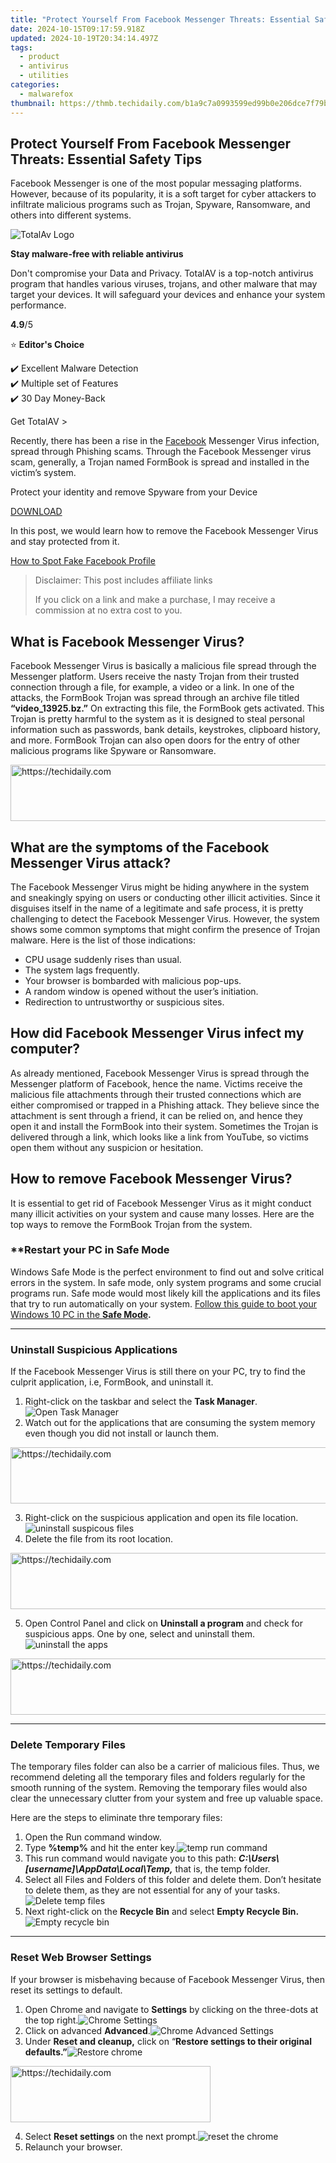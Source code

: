 ```yaml
---
title: "Protect Yourself From Facebook Messenger Threats: Essential Safety Tips"
date: 2024-10-15T09:17:59.918Z
updated: 2024-10-19T20:34:14.497Z
tags:
  - product
  - antivirus
  - utilities
categories:
  - malwarefox
thumbnail: https://thmb.techidaily.com/b1a9c7a0993599ed99b0e206dce7f79b24d1d48116a23a6228f84489d96e11c6.jpg
---
```


## Protect Yourself From Facebook Messenger Threats: Essential Safety Tips

Facebook Messenger is one of the most popular messaging platforms. However, because of its popularity, it is a soft target for cyber attackers to infiltrate malicious programs such as Trojan, Spyware, Ransomware, and others into different systems.

![TotalAv Logo](https://www.malwarefox.com/wp-content/uploads/2024/02/totalav-svg.webp "totalav-svg")

**Stay malware-free with reliable antivirus**

Don't compromise your Data and Privacy. TotalAV is a top-notch antivirus program that handles various viruses, trojans, and other malware that may target your devices. It will safeguard your devices and enhance your system performance.

**4.9**/5

⭐ **Editor's Choice**

✔️ Excellent Malware Detection  
✔️ Multiple set of Features  
✔️ 30 Day Money-Back

[](https://tools.techidaily.com/malwarefox/products/) Get TotalAV > 

Recently, there has been a rise in the [Facebook](https://tools.techidaily.com/malwarefox/products/) Messenger Virus infection, spread through Phishing scams. Through the Facebook Messenger virus scam, generally, a Trojan named FormBook is spread and installed in the victim’s system.

Protect your identity and remove Spyware from your Device

[DOWNLOAD](https://tools.techidaily.com/malwarefox/products/) 

In this post, we would learn how to remove the Facebook Messenger Virus and stay protected from it.

[How to Spot Fake Facebook Profile](https://tools.techidaily.com/malwarefox/products/)

>  Disclaimer: This post includes affiliate links
>
>  If you click on a link and make a purchase, I may receive a commission at no extra cost to you.
>

## What is Facebook Messenger Virus?

Facebook Messenger Virus is basically a malicious file spread through the Messenger platform. Users receive the nasty Trojan from their trusted connection through a file, for example, a video or a link. In one of the attacks, the FormBook Trojan was spread through an archive file titled **“video\_13925.bz.”** On extracting this file, the FormBook gets activated. This Trojan is pretty harmful to the system as it is designed to steal personal information such as passwords, bank details, keystrokes, clipboard history, and more. FormBook Trojan can also open doors for the entry of other malicious programs like Spyware or Ransomware.

<!-- affiliate ads begin -->
<a href="https://appsumo.8odi.net/c/5597632/2043603/7443" target="_top" id="2043603">
  <img src="//a.impactradius-go.com/display-ad/7443-2043603" border="0" alt="https://techidaily.com" width="728" height="90"/>
</a>
<img height="0" width="0" src="https://appsumo.8odi.net/i/5597632/2043603/7443" style="position:absolute;visibility:hidden;" border="0" />
<!-- affiliate ads end -->

## What are the symptoms of the Facebook Messenger Virus attack?

The Facebook Messenger Virus might be hiding anywhere in the system and sneakingly spying on users or conducting other illicit activities. Since it disguises itself in the name of a legitimate and safe process, it is pretty challenging to detect the Facebook Messenger Virus. However, the system shows some common symptoms that might confirm the presence of Trojan malware. Here is the list of those indications:

* CPU usage suddenly rises than usual.
* The system lags frequently.
* Your browser is bombarded with malicious pop-ups.
* A random window is opened without the user’s initiation.
* Redirection to untrustworthy or suspicious sites.

## How did Facebook Messenger Virus infect my computer?

As already mentioned, Facebook Messenger Virus is spread through the Messenger platform of Facebook, hence the name. Victims receive the malicious file attachments through their trusted connections which are either compromised or trapped in a Phishing attack. They believe since the attachment is sent through a friend, it can be relied on, and hence they open it and install the FormBook into their system. Sometimes the Trojan is delivered through a link, which looks like a link from YouTube, so victims open them without any suspicion or hesitation.

## How to remove Facebook Messenger Virus?

It is essential to get rid of Facebook Messenger Virus as it might conduct many illicit activities on your system and cause many losses. Here are the top ways to remove the FormBook Trojan from the system.

### ****Restart your PC in Safe Mode**

Windows Safe Mode is the perfect environment to find out and solve critical errors in the system. In safe mode, only system programs and some crucial programs run. Safe mode would most likely kill the applications and its files that try to run automatically on your system. [Follow this guide to boot your Windows 10 PC in the **Safe Mode**](https://www.windowschimp.com/how-to-boot-windows-10-into-safe-mode/)**.**

---

### **Uninstall Suspicious Applications**

If the Facebook Messenger Virus is still there on your PC, try to find the culprit application, i.e, FormBook, and uninstall it. 

1. Right-click on the taskbar and select the **Task Manager**.  
![Open Task Manager](https://www.malwarefox.com/wp-content/uploads/2020/05/Open-Task-Manger.png)
2. Watch out for the applications that are consuming the system memory even though you did not install or launch them.

<!-- affiliate ads begin -->
<a href="https://unicoeye.pxf.io/c/5597632/2148773/18498" target="_top" id="2148773">
  <img src="//a.impactradius-go.com/display-ad/18498-2148773" border="0" alt="https://techidaily.com" width="728" height="90"/>
</a>
<img height="0" width="0" src="https://unicoeye.pxf.io/i/5597632/2148773/18498" style="position:absolute;visibility:hidden;" border="0" />
<!-- affiliate ads end -->

3. Right-click on the suspicious application and open its file location.  
![uninstall suspicous files](https://www.malwarefox.com/wp-content/uploads/2020/07/uninstall-suspicous-files.png)
4. Delete the file from its root location.

<!-- affiliate ads begin -->
<a href="https://ephamedtechinc.pxf.io/c/5597632/2130530/26400" target="_top" id="2130530">
  <img src="//a.impactradius-go.com/display-ad/26400-2130530" border="0" alt="https://techidaily.com" width="728" height="90"/>
</a>
<img height="0" width="0" src="https://ephamedtechinc.pxf.io/i/5597632/2130530/26400" style="position:absolute;visibility:hidden;" border="0" />
<!-- affiliate ads end -->

5. Open Control Panel and click on **Uninstall a program** and check for suspicious apps. One by one, select and uninstall them.![uninstall the apps](https://www.malwarefox.com/wp-content/uploads/2020/07/uninstall-the-apps.png)

<!-- affiliate ads begin -->
<a href="https://ephamedtechinc.pxf.io/c/5597632/2136613/26400" target="_top" id="2136613">
  <img src="//a.impactradius-go.com/display-ad/26400-2136613" border="0" alt="https://techidaily.com" width="728" height="90"/>
</a>
<img height="0" width="0" src="https://ephamedtechinc.pxf.io/i/5597632/2136613/26400" style="position:absolute;visibility:hidden;" border="0" />
<!-- affiliate ads end -->

---

### **Delete Temporary Files**

The temporary files folder can also be a carrier of malicious files. Thus, we recommend deleting all the temporary files and folders regularly for the smooth running of the system. Removing the temporary files would also clear the unnecessary clutter from your system and free up valuable space.

Here are the steps to eliminate thre temporary files:

1. Open the Run command window.
2. Type **%temp%** and hit the enter key.![temp run command](https://www.malwarefox.com/wp-content/uploads/2020/07/temp-run-command.png)
3. This run command would navigate you to this path: **_C:\\Users\\\[username\]\\AppData\\Local\\Temp,_** that is, the temp folder.
4. Select all Files and Folders of this folder and delete them. Don’t hesitate to delete them, as they are not essential for any of your tasks. ![Delete temp files](https://www.malwarefox.com/wp-content/uploads/2020/07/Delete-temp-files.png)
5. Next right-click on the **Recycle Bin** and select **Empty Recycle Bin.**![Empty recycle bin](https://www.malwarefox.com/wp-content/uploads/2020/07/Empty-recycle-bin.jpg)

---

### **Reset Web Browser Settings**

If your browser is misbehaving because of Facebook Messenger Virus, then reset its settings to default.

1. Open Chrome and navigate to **Settings** by clicking on the three-dots at the top right.![Chrome Settings](https://www.malwarefox.com/wp-content/uploads/2020/03/Chrome-Malware-Scanner-1.png)
2. Click on advanced **Advanced**.![Chrome Advanced Settings](https://www.malwarefox.com/wp-content/uploads/2020/05/Chrome-Malware-Scanner-2.png)
3. Under **Reset and cleanup,** click on “**Restore settings to their original defaults.”**![Restore chrome](https://www.malwarefox.com/wp-content/uploads/2020/07/Restore-chrome.png)

<!-- affiliate ads begin -->
<a href="https://wigfever.sjv.io/c/5597632/2014850/22899" target="_top" id="2014850">
  <img src="//a.impactradius-go.com/display-ad/22899-2014850" border="0" alt="https://techidaily.com" width="320" height="90"/>
</a>
<img height="0" width="0" src="https://wigfever.sjv.io/i/5597632/2014850/22899" style="position:absolute;visibility:hidden;" border="0" />
<!-- affiliate ads end -->

4. Select **Reset settings** on the next prompt.![reset the chrome](https://www.malwarefox.com/wp-content/uploads/2020/07/reset-the-chrome.png)
5. Relaunch your browser.

<!-- affiliate ads begin -->
<span id="2135471">
					<video width="864" height="1536" style="cursor:pointer"
           poster="//a.impactradius-go.com/display-clicktoplayimage/2135471.png"
           onclick="if(!this.playClicked){this.play();this.setAttribute('controls',true);this.playClicked=true;}">
	   <source src="//a.impactradius-go.com/display-ad/18498-2135471">
	   <img src="//a.impactradius-go.com/display-clicktoplayimage/2135471.png" style="border: none; height: 100%; width: 100%; object-fit: contain">
	</video>
	<div style="width:540px;text-align:center"><a href="javascript:window.open(decodeURIComponent('https%3A%2F%2Funicoeye.pxf.io%2Fc%2F5597632%2F2135471%2F18498'), '_blank');void(0);">Click here</a></div>
</span>
<img height="0" width="0" src="https://imp.pxf.io/i/5597632/2135471/18498" style="position:absolute;visibility:hidden;" border="0" />
<!-- affiliate ads end -->

---

### **Install an Antimalware and Perform a Scan**

Manually removing malware can be a tedious task, and it takes a lot of time and effort on our part. Sometimes, it may get irritated for you if you are not much into the technology. There is no need to worry; you can get a robust antimalware like MalwareFox that will scan for malware and remove it.

MalwareFox is a reliable security software that promises to protect your system and helps to handle malware and viruses. MalwareFox will scans, detect, and remove Malware and offers real-time protection. It also protects your PC from most dangerous malware such as Ransomware, Zero-Day Attack protection, Grayware, Keyloggers, etc.

1. [Download Malwarefox and install it](https://tools.techidaily.com/malwarefox/products/).
2. Perform a full system scan to get rid of every malware that is troubling your system.![MalwareFox Antimalware](https://www.malwarefox.com/wp-content/uploads/2020/02/malwarefox.png)

<!-- affiliate ads begin -->
<a href="https://unicoeye.pxf.io/c/5597632/2148772/18498" target="_top" id="2148772">
  <img src="//a.impactradius-go.com/display-ad/18498-2148772" border="0" alt="https://techidaily.com" width="728" height="90"/>
</a>
<img height="0" width="0" src="https://unicoeye.pxf.io/i/5597632/2148772/18498" style="position:absolute;visibility:hidden;" border="0" />
<!-- affiliate ads end -->

---

## How to Avoid Such Threats in The Future?

In the modern world, as things are getting more and more online, you have to be always mindful to protect your system from [malware](https://tools.techidaily.com/malwarefox/products/) programs like Facebook Messenger Virus.

Here are some tips for maintaining your system:

1. Never download unknown attachments or click on the suspicious link sent on Facebook Messenger even by your trusted connections.
2. Keep installed an allrounder antimalware program and regularly update it.
3. Do not go for the suspicious freeware downloads. Freeware programs are one of the primary malware carriers.
4. Always stick yourself to secure websites because malware usually chooses unprotected sites to initiate the attack.
5. Try to avoid opening an email attachment from an unknown source.
6. Do not fall into the trap of intriguing banner ads and pop-ups. Just clicking on them can infect your browser with a [browser virus](https://tools.techidaily.com/malwarefox/products/).

**Can I be hacked by opening a Facebook message?** 

If you download any malicious attachment or click on any suspicious links sent through Facebook Messenger then your system can be infected with a hacking tool or spyware and your [FB account can be hacked](https://tools.techidaily.com/malwarefox/products/).

**How do I get rid of a Facebook virus?** 

The best way to get rid of a Facebook virus is by installing a robust security application like MalwareFox on your device. Other options include uninstalling the suspicious applications, deleting temporary files, and more listed in this post.

## 2 thoughts on “Facebook Messenger Virus: How to Stay Safe”

1. ![](https://secure.gravatar.com/avatar/9f5931c247643e9688c235261f4fa803?s=50&d=mm&r=g)  
Mark  

<!-- affiliate ads begin -->
<a href="https://aligracehair.sjv.io/c/5597632/1972679/19272" target="_top" id="1972679">
  <img src="//a.impactradius-go.com/display-ad/19272-1972679" border="0" alt="https://techidaily.com" width="300" height="90"/>
</a>
<img height="0" width="0" src="https://aligracehair.sjv.io/i/5597632/1972679/19272" style="position:absolute;visibility:hidden;" border="0" />
<!-- affiliate ads end -->

[December 21, 2021 at 11:22 pm](https://tools.techidaily.com/malwarefox/products/)  
Thank you, well written, excellent article on viruses and malware.  
Question, how much of this info, I suspect all, applies to Android and windows smartphones and tablets?  
[Reply](https://tools.techidaily.com/malwarefox/products/)  
   * ![](https://secure.gravatar.com/avatar/c1822cf9eed216861df1fd0ef83ef912?s=50&d=mm&r=g)  
   Peter Baltazar  
   [December 23, 2021 at 11:40 am](https://tools.techidaily.com/malwarefox/products/)  
   Hello Mark  
   Thanks for your appreciation.  
   To answer your question, I would say that there are some reports that Facebook Messenger has infected Android devices. You will get almost the same symptoms mentioned in this post. However, removing the malware from Android requires a totally different approach.  
   So, for that follow this post: <https://www.malwarefox.com/remove-android-malware/>  
   [Reply](https://tools.techidaily.com/malwarefox/products/)

### Leave a Comment [Cancel reply](https://tools.techidaily.com/malwarefox/products/)

Comment

Name Email 

Save my name, email, and website in this browser for the next time I comment.

Δ

<ins class="adsbygoogle"
     style="display:block"
     data-ad-format="autorelaxed"
     data-ad-client="ca-pub-7571918770474297"
     data-ad-slot="1223367746"></ins>

<ins class="adsbygoogle"
     style="display:block"
     data-ad-client="ca-pub-7571918770474297"
     data-ad-slot="8358498916"
     data-ad-format="auto"
     data-full-width-responsive="true"></ins>

<span class="atpl-alsoreadstyle">Also read:</span>
<div><ul>
<li><a href="https://some-approaches.techidaily.com/new-the-compre-habits-of-top-reddit-posters-explained/"><u>[New] The Compre Habits of Top Reddit Posters Explained</u></a></li>
<li><a href="https://facebook-record-videos.techidaily.com/updated-enhance-viewing-experience-best-youtube-converters-to-avi-for-2024/"><u>[Updated] Enhance Viewing Experience Best YouTube Converters to AVI for 2024</u></a></li>
<li><a href="https://fox-friendly.techidaily.com/updated-from-novice-to-expert-film-cameras-you-can-trust/"><u>[Updated] From Novice to Expert Film Cameras You Can Trust</u></a></li>
<li><a href="https://fox-blue.techidaily.com/updated-from-shaky-to-steady-selecting-an-ideal-camera-gimbals-for-uavs-for-2024/"><u>[Updated] From Shaky to Steady Selecting an Ideal Camera Gimbals for UAVs for 2024</u></a></li>
<li><a href="https://facebook-record-videos.techidaily.com/updated-in-2024-customize-your-youtube-view-adjust-speed-settings/"><u>[Updated] In 2024, Customize Your YouTube View Adjust Speed Settings</u></a></li>
<li><a href="https://instagram-video-recordings.techidaily.com/updated-in-2024-instagram-sounds-ownership-policy/"><u>[Updated] In 2024, Instagram Sounds Ownership Policy</u></a></li>
<li><a href="https://win-workspace.techidaily.com/usbdvd/"><u>「USB/DVDでのシステムリカバリーディスク作成手順ガイド」</u></a></li>
<li><a href="https://twitter-videos.techidaily.com/2024-approved-engaging-with-your-audience-through-twitter-promos/"><u>2024 Approved Engaging With Your Audience Through Twitter Promos</u></a></li>
<li><a href="https://win-workspace.techidaily.com/1728489808987-windows-11/"><u>如何在Windows 11上建立復原點的簡易指南（以視覺化與命令行方式）</u></a></li>
<li><a href="https://win-workspace.techidaily.com/1728495497530-windows-server/"><u>効果的な戦略：Windows Serverのバックアップエラー修正法</u></a></li>
<li><a href="https://tech-haven.techidaily.com/can-users-trust-the-safety-of-chatgpts-operations/"><u>Can Users Trust the Safety of ChatGPT's Operations?</u></a></li>
<li><a href="https://win-blog.techidaily.com/fix-the-continuous-browser-bugs-causing-content-warnings-to-collapse-on-your-desktop/"><u>Fix the Continuous Browser Bugs Causing Content Warnings to Collapse on Your Desktop</u></a></li>
<li><a href="https://win-workspace.techidaily.com/leading-disk-sanitization-tools-for-windows-operating-systems-11-10-8-and-7/"><u>Leading Disk Sanitization Tools for Windows Operating Systems (11, 10, 8, and 7)</u></a></li>
<li><a href="https://win-workspace.techidaily.com/missing-old-yahoo-emails-learn-the-easy-steps-to-recover-them/"><u>Missing Old Yahoo Emails? Learn the Easy Steps to Recover Them!</u></a></li>
<li><a href="https://win-workspace.techidaily.com/navigating-through-windows-11s-picture-this-feature-for-efficient-screen-shot-management/"><u>Navigating Through Windows 11'S Picture This Feature for Efficient Screen Shot Management</u></a></li>
<li><a href="https://techno-recovery.techidaily.com/simple-solution-resolving-your-magic-mouses-tracking-issues/"><u>Simple Solution: Resolving Your Magic Mouse's Tracking Issues</u></a></li>
<li><a href="https://win-workspace.techidaily.com/soluzioni-per-il-problema-unita-non-supportata-sulla-macchina-da-bucato-samsung-magic-guida-completa-ai-7-migliori-passaggi/"><u>Soluzioni per Il Problema Unità Non Supportata Sulla Macchina Da Bucato Samsung Magic - Guida Completa Ai 7 Migliori Passaggi</u></a></li>
<li><a href="https://win-workspace.techidaily.com/strategie-efficaci-per-il-recupero-di-macchine-virtuali-usando-windows-server-backup/"><u>Strategie Efficaci per Il Recupero Di Macchine Virtuali Usando Windows Server Backup</u></a></li>
<li><a href="https://win-workspace.techidaily.com/tuto-guide-facile-a-suivre-pour-installer-windows-nouvelle-version-directement-en-externe-avec-cle-usb/"><u>Tuto-Guide Facile À Suivre Pour Installer Windows Nouvelle Version Directement en Externe Avec Clé USB.</u></a></li>
</ul></div>

